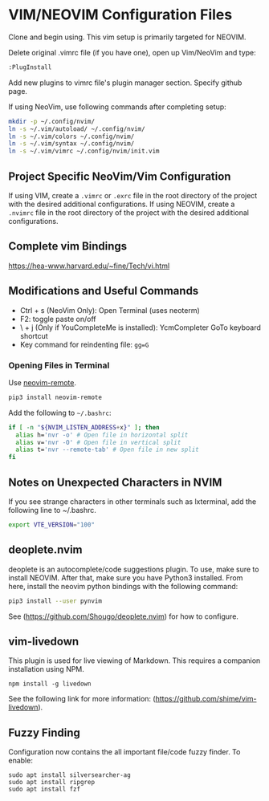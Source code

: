 # VIM/NEOVIM Configuration Files

Clone and begin using. This vim setup is primarily targeted for NEOVIM.

Delete original .vimrc file (if you have one), open up Vim/NeoVim and type:
```bash
:PlugInstall
```
Add new plugins to vimrc file's plugin manager section. Specify github page.

If using NeoVim, use following commands after completing setup:
```bash
mkdir -p ~/.config/nvim/
ln -s ~/.vim/autoload/ ~/.config/nvim/
ln -s ~/.vim/colors ~/.config/nvim/
ln -s ~/.vim/syntax ~/.config/nvim/
ln -s ~/.vim/vimrc ~/.config/nvim/init.vim
```

## Project Specific NeoVim/Vim Configuration
If using VIM, create a `.vimrc` or `.exrc` file in the root directory of the project with the desired additional configurations.
If using NEOVIM, create a `.nvimrc` file in the root directory of the project with the desired additional configurations.

## Complete vim Bindings
https://hea-www.harvard.edu/~fine/Tech/vi.html

## Modifications and Useful Commands
* Ctrl + s (NeoVim Only): Open Terminal (uses neoterm)
* F2: toggle paste on/off
* \ + j (Only if YouCompleteMe is installed): YcmCompleter GoTo keyboard shortcut
* Key command for reindenting file: `gg=G`

### Opening Files in Terminal
Use [neovim-remote](https://github.com/mhinz/neovim-remote).

```bash
pip3 install neovim-remote
```

Add the following to `~/.bashrc`:

```bash
if [ -n "${NVIM_LISTEN_ADDRESS+x}" ]; then
  alias h='nvr -o' # Open file in horizontal split
  alias v='nvr -O' # Open file in vertical split
  alias t='nvr --remote-tab' # Open file in new split
fi
```

## Notes on Unexpected Characters in NVIM
If you see strange characters in other terminals such as lxterminal, add the following line to ~/.bashrc.
```bash
export VTE_VERSION="100"
```
## deoplete.nvim
deoplete is an autocomplete/code suggestions plugin. To use, make sure to install NEOVIM. After that, make sure you have Python3 installed. From here, install the neovim python bindings with the following command:
```bash
pip3 install --user pynvim
```
See (https://github.com/Shougo/deoplete.nvim) for how to configure.

## vim-livedown
This plugin is used for live viewing of Markdown. This requires a companion installation using NPM.
```
npm install -g livedown
```
See the following link for more information: (https://github.com/shime/vim-livedown).

## Fuzzy Finding
Configuration now contains the all important file/code fuzzy finder. To enable:
```
sudo apt install silversearcher-ag
sudo apt install ripgrep
sudo apt install fzf
```
